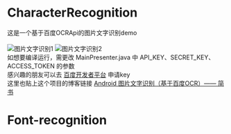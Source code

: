 # CharacterRecognition
这是一个基于百度OCRApi的图片文字识别demo</br></br>
![图片文字识别1](http://upload-images.jianshu.io/upload_images/12266363-b8df389ba4db8617.jpg?imageMogr2/auto-orient/strip%7CimageView2/2/w/240)
![图片文字识别2](http://upload-images.jianshu.io/upload_images/12266363-7e24fde535566e9b.jpg?imageMogr2/auto-orient/strip%7CimageView2/2/w/240)</br>
如想要编译运行，需更改 MainPresenter.java 中 API_KEY、SECRET_KEY、ACCESS_TOKEN 的参数</br>
感兴趣的朋友可以去 [百度开发者平台](http://ai.baidu.com/tech/ocr) 申请key</br>
这里也贴上这个项目的博客链接 [Android 图片文字识别（基于百度OCR）—— 简书](https://www.jianshu.com/p/0ed2c5656035)
# Font-recognition
